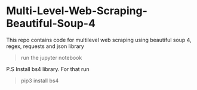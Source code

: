 # Multi-Level-Web-Scraping-Beautiful-Soup-4
This repo contains code for multilevel web scraping using beautiful soup 4, regex, requests and json library

> run the jupyter notebook

P.S Install bs4 library. For that run 

> pip3 install bs4
